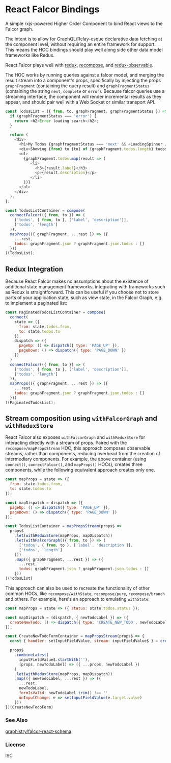 # React Falcor Bindings

A simple rxjs-powered Higher Order Component to bind React views to the Falcor graph.

The intent is to allow for GraphQL/Relay-esque declarative data fetching at the component level, without requiring an entire framework for support.  This means the HOC bindings should play well along side other data model frameworks like Redux.

React Falcor plays well with [redux](http://redux.js.org/), [recompose](https://github.com/acdlite/recompose), and [redux-observable](redux-observable.js.org).

The HOC works by running queries against a falcor model, and merging the result stream into a component's props, specifically by injecting the props `graphFragment` (containing the query result) and `graphFragmentStatus` (containing the string `next`, `complete` or `error`).  Because falcor queries use a streaming interface, the component will render incremental results as they appear, and should pair well with a Web Socket or similar transport API.


```javascript
const TodosList = ({ from, to, graphFragment, graphFragmentStatus }) => {
  if (graphFragmentStatus === 'error') {
    return <h2>Error loading search</h2>;
  }

  return (
    <div>
      <h1>My Todos {graphfragmentStatus === 'next' && <LoadingSpinner />}</h1>
      <div>Showing {from} to {to} of {graphFragment.todos.length} todos</div>
      <ul>
        {graphFragment.todos.map(result => (
           <li>
             <h3>{result.label}</h3>
             <p>{result.description}</p>
           </li>
        ))}
      </ul>
    </div>
  );
};

const TodosListContainer = compose(
  connectFalcor(({ from, to }) => (
    ['todos', { from, to }, ['label', 'description']],
    ['todos', 'length']
  )),
  mapProps(({ graphFragment, ...rest }) => ({
    ...rest,
    todos: graphFragment.json ? graphFragment.json.todos : []
  }))
)(TodosList);
```

## Redux Integration

Because React Falcor makes no assumptions about the existence of additional state management frameworks, integrating with frameworks such as Redux is straightforward.  This can be useful if you choose not to store parts of your application state, such as view state, in the Falcor Graph, e.g. to implement a paginated list:

```javascript
const PaginatedTodosListContainer = compose(
  connect(
    state => ({
      from: state.todos.from,
      to: state.todos.to
    }),
    dispatch => ({
      pageUp: () => dispatch({ type: 'PAGE_UP' }),
      pageDown: () => dispatch({ type: 'PAGE_DOWN' })
    })
  )
  connectFalcor(({ from, to }) => (
    ['todos', { from, to }, ['label', 'description']],
    ['todos', 'length']
  )),
  mapProps(({ graphFragment, ...rest }) => ({
    ...rest,
    todos: graphFragment.json ? graphFragment.json.todos : []
  }))
)(PaginatedTodosList);
```

## Stream composition using `withFalcorGraph` and `withReduxStore`

React Falcor also exposes `withFalcorGraph` and `withReduxStore` for interacting directly with a stream of props.  Paired with the `recompose/mapPropsStream` HOC, this approach composes observable streams, rather than components, reducing overhead from the creation of intermediary components.  For example, the above container (using `connect()`, `connectFalcor()`, and `mapProps()` HOCs), creates three components, while the following equivalent approach creates only one.

```javascript
const mapProps = state => ({
  from: state.todos.from,
  to: state.todos.to
});

const mapDispatch = dispatch => ({
  pageUp: () => dispatch({ type: 'PAGE_UP' }),
  pageDown: () => dispatch({ type: 'PAGE_DOWN' })
});

const TodosListContainer = mapPropsStream(props$ =>
  props$
    .let(withReduxStore(mapProps, mapDispatch))
    .let(withFalcorGraph(({ from, to }) => (
      ['todos', { from, to }, ['label', 'description']],
      ['todos', 'length']
    )))
    .map(({ graphFragment, ...rest }) => ({
      ...rest,
      todos: graphFragment.json ? graphFragment.json.todos : []
    }))
)(TodosList)
```

This approach can also be used to recreate the functionality of other common HOCs, like `recompose/withState`, `recompose/pure`, `recompose/branch` and others.  For example, here's an approach to emulating `withState`:

```javascript
const mapProps = state => ({ status: state.todos.status });

const mapDispatch = (dispatch, { newTodoLabel }) => ({
  createNewTodo: () => dispatch({ type: 'CREATE_NEW_TODO', newTodoLabel })
});

const CreateNewTodoFormContainer = mapPropsStream(props$ => {
  const { handler: setInputFieldValue, stream: inputFieldValue$ } = createEventHandler();

  props$
    .combineLatest(
      inputFieldValue$.startWith(''),
      (props, newTodoLabel) => ({ ...props, newTodoLabel })
    )
    .let(withReduxStore(mapProps, mapDispatch))
    .map(({ newTodoLabel, ...rest }) => ({
      ...rest,
      newTodoLabel,
      formIsValid: newTodoLabel.trim() !== ''
      onInputChange: e => setInputFieldValue(e.target.value)
    }))
})(CreateNewTodoForm)
```


### See Also
[graphistry/falcor-react-schema](https://github.com/graphistry/falcor/tree/master/packages/falcor-react-schema).

### License
ISC
